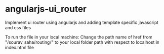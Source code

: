 # angularjs-ui_router
Implement ui router using angularjs and adding template specific javascript and css files

To run the file in your local machine:
Change the path name of  href from "/sourav_saha/routing/" to your local folder path with respect to localhost in index.html file
